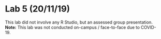 # Lab 5 (20/11/19)

This lab did not involve any R Studio, but an assessed group presentation.
**Note:** This lab was not conducted on-campus / face-to-face due to COVID-19.